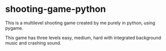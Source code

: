 # shooting-game-python
<p>This is a multilevel shooting game created by me purely in python, using pygame.</p>
<p>This game has three levels easy, medium, hard with integrated background music and crashing sound.</p>
